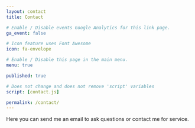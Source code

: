 ```yaml
---
layout: contact
title: Contact

# Enable / Disable events Google Analytics for this link page.
ga_event: false

# Icon feature uses Font Awesome
icon: fa-envelope

# Enable / Disable this page in the main menu.
menu: true

published: true

# Does not change and does not remove 'script' variables
script: [contact.js]

permalink: /contact/
---
```


Here you can send me an email to ask questions or contact me for service.
